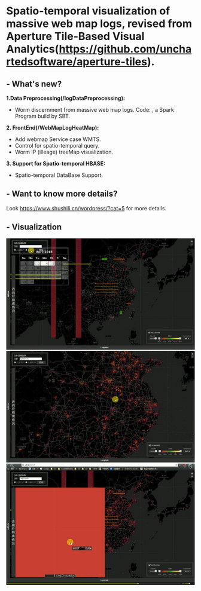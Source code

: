 # Spatio-temporal visualization of massive web map logs, revised from Aperture Tile-Based Visual Analytics(https://github.com/unchartedsoftware/aperture-tiles).
## - **What's new?**<br>

**1.Data Preprocessing(/logDataPreprocessing):**<br>
- Worm discernment from massive web map logs. Code: , a Spark Program build by SBT.

**2. FrontEnd(/WebMapLogHeatMap):**<br>
- Add webmap Service case WMTS.
- Control for spatio-temporal query.
- Worm IP (illeage) treeMap visualization.

**3. Support for Spatio-temporal HBASE:**<br>
- Spatio-temporal DataBase Support.

## - **Want to know more details?**<br>
Look https://www.shushili.cn/wordpress/?cat=5 for more details.

## - **Visualization**<br>
![image](https://github.com/RilaShu/spatio-temporal-visualization-of-massive-web-map-logs/raw/master/images/spatio-temporal-query.png)<br>
![image](https://github.com/RilaShu/spatio-temporal-visualization-of-massive-web-map-logs/raw/master/images/human.png)<br>
![image](https://github.com/RilaShu/spatio-temporal-visualization-of-massive-web-map-logs/raw/master/images/worm-IP.png)<br>
